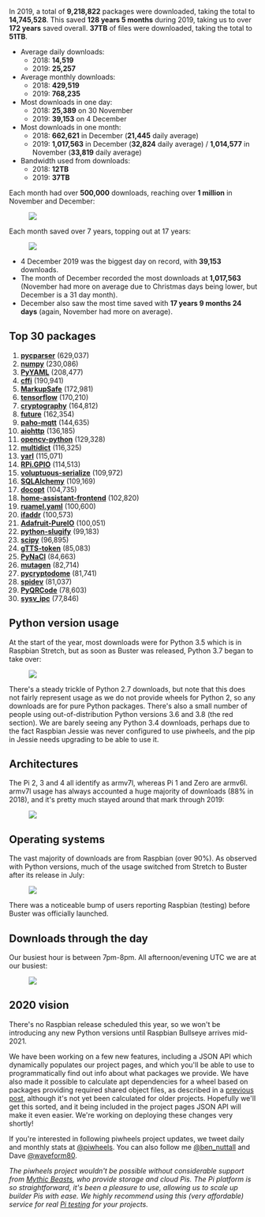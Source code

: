 In 2019, a total of **9,218,822** packages were downloaded, taking the total to **14,745,528**. This
saved **128 years 5 months** during 2019, taking us to over **172 years** saved overall. **37TB** of
files were downloaded, taking the total to **51TB**.

- Average daily downloads:
    - 2018: **14,519**
    - 2019: **25,257**
- Average monthly downloads:
    - 2018: **429,519**
    - 2019: **768,235**
- Most downloads in one day:
    - 2018: **25,389** on 30 November
    - 2019: **39,153** on 4 December
- Most downloads in one month:
    - 2018: **662,621** in December (**21,445** daily average)
    - 2019: **1,017,563** in December (**32,824** daily average) / **1,014,577** in November
        (**33,819** daily average)
- Bandwidth used from downloads:
    - 2018: **12TB**
    - 2019: **37TB**

Each month had over **500,000** downloads, reaching over **1 million** in November and December:

<figure class="block-image">
<img src="images/downloads-2019.png" />
</figure>

Each month saved over 7 years, topping out at 17 years:

<figure class="block-image">
<img src="images/time-saved-2019.png" />
</figure>

- 4 December 2019 was the biggest day on record, with **39,153** downloads.
- The month of December recorded the most downloads at **1,017,563** (November had more on average
    due to Christmas days being lower, but December is a 31 day month).
- December also saw the most time saved with **17 years 9 months 24 days** (again, November had
    more on average).

## Top 30 packages

1.  **[pycparser](https://www.piwheels.org/project/pycparser)** (629,037)
2.  **[numpy](https://www.piwheels.org/project/numpy)** (230,086)
3.  **[PyYAML](https://www.piwheels.org/project/PyYAML)** (208,477)
4.  **[cffi](https://www.piwheels.org/project/cffi)** (190,941)
5.  **[MarkupSafe](https://www.piwheels.org/project/MarkupSafe)** (172,981)
6.  **[tensorflow](https://www.piwheels.org/project/tensorflow)** (170,210)
7.  **[cryptography](https://www.piwheels.org/project/cryptography)** (164,812)
8.  **[future](https://www.piwheels.org/project/future)** (162,354)
9.  **[paho-mqtt](https://www.piwheels.org/project/paho-mqtt)** (144,635)
10. **[aiohttp](https://www.piwheels.org/project/aiohttp)** (136,185)
11. **[opencv-python](https://www.piwheels.org/project/opencv-python)** (129,328)
12. **[multidict](https://www.piwheels.org/project/multidict)** (116,325)
13. **[yarl](https://www.piwheels.org/project/yarl)** (115,071)
14. **[RPi.GPIO](https://www.piwheels.org/project/RPi.GPIO)** (114,513)
15. **[voluptuous-serialize](https://www.piwheels.org/project/voluptuous-serialize)** (109,972)
16. **[SQLAlchemy](https://www.piwheels.org/project/SQLAlchemy)** (109,169)
17. **[docopt](https://www.piwheels.org/project/docopt)** (104,735)
18. **[home-assistant-frontend](https://www.piwheels.org/project/home-assistant-frontend)**
    (102,820)
19. **[ruamel.yaml](https://www.piwheels.org/project/ruamel.yaml)** (100,600)
20. **[ifaddr](https://www.piwheels.org/project/ifaddr)** (100,573)
21. **[Adafruit-PureIO](https://www.piwheels.org/project/Adafruit-PureIO)** (100,051)
22. **[python-slugify](https://www.piwheels.org/project/python-slugify)** (99,183)
23. **[scipy](https://www.piwheels.org/project/scipy)** (96,895)
24. **[gTTS-token](https://www.piwheels.org/project/gTTS-token)** (85,083)
25. **[PyNaCl](https://www.piwheels.org/project/PyNaCl)** (84,663)
26. **[mutagen](https://www.piwheels.org/project/mutagen)** (82,714)
27. **[pycryptodome](https://www.piwheels.org/project/pycryptodome)** (81,741)
28. **[spidev](https://www.piwheels.org/project/spidev)** (81,037)
29. **[PyQRCode](https://www.piwheels.org/project/PyQRCode)** (78,603)
30. **[sysv_ipc](https://www.piwheels.org/project/sysv_ipc)** (77,846)

## Python version usage

At the start of the year, most downloads were for Python 3.5 which is in Raspbian Stretch, but as
soon as Buster was released, Python 3.7 began to take over:

<figure class="block-image">
<img src="images/pyvers2019.png" />
</figure>

There's a steady trickle of Python 2.7 downloads, but note that this does not fairly represent
usage as we do not provide wheels for Python 2, so any downloads are for pure Python packages.
There's also a small number of people using out-of-distribution Python versions 3.6 and 3.8 (the
red section). We are barely seeing any Python 3.4 downloads, perhaps due to the fact Raspbian Jessie
was never configured to use piwheels, and the pip in Jessie needs upgrading to be able to use it.

## Architectures

The Pi 2, 3 and 4 all identify as armv7l, whereas Pi 1 and Zero are armv6l. armv7l usage has always
accounted a huge majority of downloads (88% in 2018), and it's pretty much stayed around that mark
through 2019:

<figure class="block-image">
<img src="images/arch2019.png" />
</figure>

## Operating systems

The vast majority of downloads are from Raspbian (over 90%). As observed with Python versions, much
of the usage switched from Stretch to Buster after its release in July:

<figure class="block-image">
<img src="images/distro_versions.png" />
</figure>

There was a noticeable bump of users reporting Raspbian (testing) before Buster was officially
launched.

## Downloads through the day

Our busiest hour is between 7pm-8pm. All afternoon/evening UTC we are at our busiest:

<figure class="block-image">
<img src="images/downloads-day-2019.png" />
</figure>

## 2020 vision

There's no Raspbian release scheduled this year, so we won't be introducing any new Python
versions until Raspbian Bullseye arrives mid-2021.

We have been working on a few new features, including a JSON API which dynamically populates our
project pages, and which you'll be able to use to programmatically find out info about what
packages we provide. We have also made it possible to calculate apt dependencies for a wheel based
on packages providing required shared object files, as described in a [previous
post](https://blog.piwheels.org/how-to-work-out-the-missing-dependencies-for-a-python-package/),
although it's not yet been calculated for older projects. Hopefully we'll get this sorted, and it
being included in the project pages JSON API will make it even easier. We're working on deploying
these changes very shortly!

If you're interested in following piwheels project updates, we tweet daily and monthly stats at
[@piwheels](https://twitter.com/piwheels). You can also follow me
[@ben_nuttall](https://twitter.com/ben_nuttall) and Dave
[@waveform80](https://twitter.com/waveform80).

*The piwheels project wouldn't be possible without considerable support from* [*Mythic
Beasts*](https://www.mythic-beasts.com/)*, who provide storage and cloud Pis. The Pi platform is so
straightforward, it's been a pleasure to use, allowing us to scale up builder Pis with ease. We
highly recommend using this (very affordable) service for real* [*Pi
testing*](https://www.mythic-beasts.com/order/rpi) *for your projects.*
